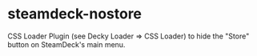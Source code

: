 # steamdeck-nostore
CSS Loader Plugin (see Decky Loader => CSS Loader) to hide the "Store" button on SteamDeck's main menu.
